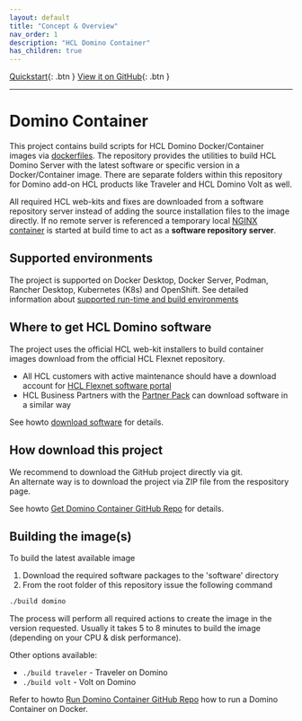 ```yaml
---
layout: default
title: "Concept & Overview"
nav_order: 1
description: "HCL Domino Container"
has_children: true
---
```


[Quickstart](https://ibm.github.io/domino-docker/quickstart){: .btn }
[View it on GitHub](https://github.com/IBM/domino-docker){: .btn }

---

# Domino Container

This project contains build scripts for HCL Domino Docker/Container images via [dockerfiles](https://docs.docker.com/engine/reference/builder/).
The repository provides the utilities to build HCL Domino Server with the latest software or specific version in a Docker/Container image.
There are separate folders within this repository for Domino add-on HCL products like Traveler and HCL Domino Volt as well.

All required HCL web-kits and fixes are downloaded from a software repository server instead of adding the source installation files to the image directly.
If no remote server is referenced a temporary local [NGINX container](https://hub.docker.com/_/nginx) is started at build time to act as a **software repository server**.

## Supported environments

The project is supported on Docker Desktop, Docker Server, Podman, Rancher Desktop, Kubernetes (K8s) and OpenShift.
See detailed information about [supported run-time and build environments](supported-environments.md)

## Where to get HCL Domino software

The project uses the official HCL web-kit installers to build container images download from the official HCL Flexnet repository.

- All HCL customers with active maintenance should have a download account for [HCL Flexnet software portal](https://hclsoftware.flexnetoperations.com/flexnet/operationsportal)
- HCL Business Partners with the [Partner Pack](https://www.hcltechsw.com/resources/partner-connect/resources/partner-pack) can download software in a similar way

See howto [download software](howto_download-software.md) for details.

## How download this project

We recommend to download the GitHub project directly via git.  
An alternate way is to download the project via ZIP file from the respository page.

See howto [Get Domino Container GitHub Repo](howto_github.md) for details.

## Building the image(s)

To build the latest available image

1. Download the required software packages to the 'software' directory
2. From the root folder of this repository issue the following command

```bash
./build domino
```

The process will perform all required actions to create the image in the version requested. Usually it takes 5 to 8 minutes to build the image (depending on your CPU & disk performance).

Other options available:

* ```./build traveler``` - Traveler on Domino
* ```./build volt``` - Volt on Domino

Refer to howto [Run Domino Container GitHub Repo](howto_docker-run.md) how to run a Domino Container on Docker.
